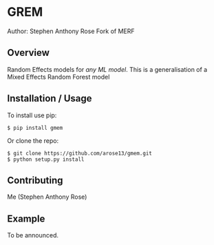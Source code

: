 GREM
===============================

Author: Stephen Anthony Rose
Fork of MERF

Overview
--------

Random Effects models for _any ML model_.
This is a generalisation of a Mixed Effects Random Forest model

Installation / Usage
--------------------

To install use pip:

    $ pip install gmem


Or clone the repo:

    $ git clone https://github.com/arose13/gmem.git
    $ python setup.py install
    
Contributing
------------

Me (Stephen Anthony Rose)

Example
-------

To be announced.